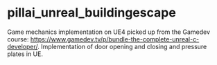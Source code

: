 # pillai_unreal_buildingescape
Game mechanics implementation on UE4 picked up from the Gamedev course: https://www.gamedev.tv/p/bundle-the-complete-unreal-c-developer/.
Implementation of door opening and closing and pressure plates in UE.
